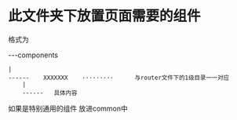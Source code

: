 # 此文件夹下放置页面需要的组件
格式为

---components

    |
    ------    XXXXXXX    ·········      与router文件下的1级目录一一对应
        |
        ------   具体内容



如果是特别通用的组件
放进common中